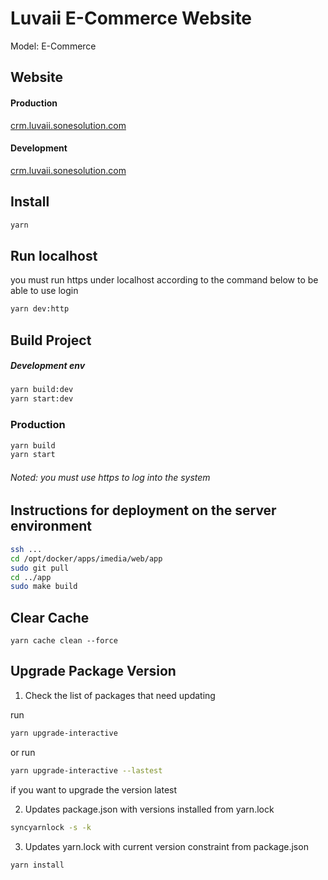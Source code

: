 # Luvaii E-Commerce Website

Model: E-Commerce

## Website

#### Production

[crm.luvaii.sonesolution.com](https://crm.luvaii.sonesolution.com)

#### Development

[crm.luvaii.sonesolution.com](https://crm.luvaii.sonesolution.com)

## Install

```bash
yarn
```

## Run localhost

you must run https under localhost according to the command below to be able to use login

```bash
yarn dev:http
```

## Build Project

##### Development env

```bash
yarn build:dev
yarn start:dev
```

### Production

```bash
yarn build
yarn start
```

###### Noted: you must use https to log into the system

## Instructions for deployment on the server environment

```bash
ssh ...
cd /opt/docker/apps/imedia/web/app
sudo git pull
cd ../app
sudo make build
```

## Clear Cache

```
yarn cache clean --force
```

## Upgrade Package Version

1. Check the list of packages that need updating

run

```bash
yarn upgrade-interactive
```

or run

```bash
yarn upgrade-interactive --lastest
```

if you want to upgrade the version latest

2. Updates package.json with versions installed from yarn.lock

```bash
syncyarnlock -s -k
```

3. Updates yarn.lock with current version constraint from package.json

```bash
yarn install
```
